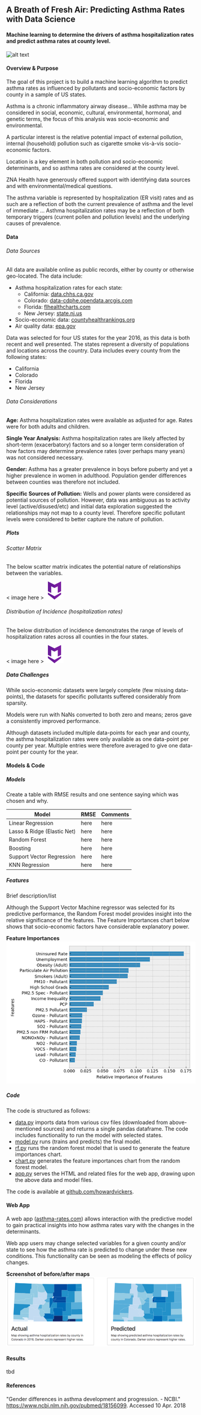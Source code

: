## A Breath of Fresh Air: Predicting Asthma Rates with Data Science
#### Machine learning to determine the drivers of asthma hospitalization rates and predict asthma rates at county level.
![alt text](https://www.clicktoclarify.com/wp-content/uploads/2018/01/1234.jpg "Industrial Pollution")
#### Overview & Purpose				
The goal of this project is to build a machine learning algorithm to predict asthma rates as influenced by pollutants and socio-economic factors by county in a sample of US states.

Asthma is a chronic inflammatory airway disease...
While asthma may be considered in social, economic, cultural, environmental, hormonal, and genetic terms, the focus of this analysis was socio-economic and environmental.  

A particular interest is the relative potential impact of external pollution, internal (household) pollution such as cigarette smoke vis-à-vis socio-economic factors.

Location is a key element in both pollution and socio-economic determinants, and so asthma rates are considered at the county level.

ZNA Health have generously offered support with identifying data sources and with environmental/medical questions.

The asthma variable is represented by hospitalization (ER visit) rates and as such are a reflection of both the current prevalence of asthma and the level of immediate ... Asthma hospitalization rates may be a reflection of both temporary triggers (current pollen and pollution levels) and the underlying causes of prevalence.  

#### Data
###### Data Sources
All data are available online as public records, either by county or otherwise geo-located.  The data include:
* Asthma hospitalization rates for each state:
  * California: [data.chhs.ca.gov](https://data.chhs.ca.gov/dataset/asthma-ed-visit-rates-lghc-indicator-07)
  * Colorado: [data-cdphe.opendata.arcgis.com](https://data-cdphe.opendata.arcgis.com/datasets/asthma-hospitalization-rate-counties)
  * Florida: [flhealthcharts.com](http://www.flhealthcharts.com/charts/OtherIndicators/NonVitalIndDataViewer.aspx?cid=0341)
  * New Jersey: [state.nj.us](https://www26.state.nj.us/doh-shad/indicator/view/NJASTHMAHOSP.countyAAR.html)
* Socio-economic data:  [countyhealthrankings.org](http://www.countyhealthrankings.org/rankings/data)
* Air quality data: [epa.gov](https://aqs.epa.gov/aqsweb/airdata/download_files.html)

Data was selected for four US states for the year 2016, as this data is both recent and well presented. The states represent a diversity of populations and locations across the country.  Data includes every county from the following states:
* California
* Colorado
* Florida
* New Jersey

###### Data Considerations
**Age:** Asthma hospitalization rates were available as adjusted for age.  Rates were for both adults and children.

**Single Year Analysis:** Asthma hospitalization rates are likely affected by short-term (exacerbatory) factors and so a longer term consideration of how factors may determine prevalence rates (over perhaps many years) was not considered necessary.  

**Gender:** Asthma has a greater prevalence in boys before puberty and yet a higher prevalence in women in adulthood.  Population gender differences between counties was therefore not included.

**Specific Sources of Pollution:** Wells and power plants were considered as potential sources of pollution.  However, data was ambiguous as to activity level (active/disused/etc) and initial data exploration suggested the relationships may not map to a county level. Therefore specific pollutant levels were considered to better capture the nature of pollution.  

##### Plots
###### Scatter Matrix
The below scatter matrix indicates the potential nature of relationships between the variables.

< image here >
![alt text](https://github.com/adam-p/markdown-here/raw/master/src/common/images/icon48.png "Logo Title Text 1")

###### Distribution of Incidence (hospitalization rates)
The below distribution of incidence demonstrates the range of levels of hospitalization rates across all counties in the four states.

< image here >
![alt text](https://github.com/adam-p/markdown-here/raw/master/src/common/images/icon48.png "Logo Title Text 1")

##### Data Challenges
While socio-economic datasets were largely complete (few missing data-points), the datasets for specific pollutants suffered considerably from sparsity.  

Models were run with NaNs converted to both zero and means; zeros gave a consistently improved performance.

Although datasets included multiple data-points for each year and county, the asthma hospitalization rates were only available as one data-point per county per year.  Multiple entries were therefore averaged to give one data-point per county for the year.

#### Models & Code

##### Models
Create a table with RMSE results and one sentence saying which was chosen and why.

| Model                           | RMSE          | Comments      |
| ------------------------------- |---------------| --------------|
| Linear Regression               | here          | here          |
| Lasso & Ridge (Elastic Net)     | here          | here          |
| Random Forest                   | here          | here          |
| Boosting                        | here          | here          |
| Support Vector Regression       | here          | here          |
| KNN Regression                  | here          | here          |


##### Features
Brief description/list

Although the Support Vector Machine regressor was selected for its predictive performance, the Random Forest model provides insight into the relative significance of the features.  The Feature Importances chart below shows that socio-economic factors have considerable explanatory power.

**Feature Importances**
![alt text](https://github.com/howardvickers/galvanize-capstone-asthma/blob/master/src/static/images/feat_imps.png "Feature Importances")

##### Code
The code is structured as follows:
* [data.py](https://github.com/howardvickers) imports data from various csv files (downloaded from above-mentioned sources) and returns a single pandas dataframe.  The code includes functionality to run the model with selected states.
* [model.py](https://github.com/howardvickers) runs (trains and predicts) the final model.  
* [rf.py](https://github.com/howardvickers) runs the random forest model that is used to generate the feature importances chart.
* [chart.py](https://github.com/howardvickers) generates the feature importances chart from the random forest model.
* [app.py](https://github.com/howardvickers) serves the HTML and related files for the web app, drawing upon the above data and model files.

The code is available at [github.com/howardvickers](https://github.com/howardvickers).

#### Web App
A web app ([asthma-rates.com](http://asthma-rates.com)) allows interaction with the predictive model to gain practical insights into how asthma rates vary with the changes in the determinants.  

Web app users may change selected variables for a given county and/or state to see how the asthma rate is predicted to change under these new conditions.  This functionality can be seen as modeling the effects of policy changes.  

**Screenshot of before/after maps**
![alt text](https://github.com/howardvickers/galvanize-capstone-asthma/blob/master/before_after_maps.png "Before and After Policy Changes")


#### Results
tbd


#### References
"Gender differences in asthma development and progression. - NCBI." https://www.ncbi.nlm.nih.gov/pubmed/18156099. Accessed 10 Apr. 2018

